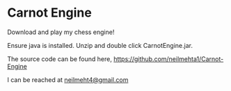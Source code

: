 # Carnot Engine
Download and play my chess engine! 

Ensure java is installed. Unzip and double click CarnotEngine.jar.

The source code can be found here, https://github.com/neilmehta1/Carnot-Engine

I can be reached at neilmeht4@gmail.com
